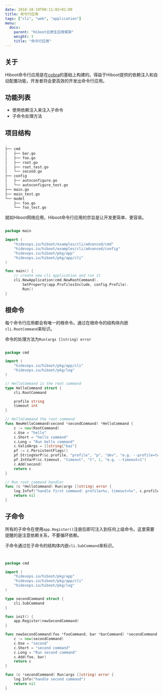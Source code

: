 ```yaml
---
date: 2018-10-10T00:11:02+01:00
title: 命令行应用
tags: ["cli", "web", "application"]
menu:
  docs:
    parent: "Hiboot云原生应用框架"
    weight: 3
    title: "命令行应用"
---
```


## 关于

Hiboot命令行应用是在[cobra](https://github.com/spf13/cobra)的基础上构建的。得益于Hiboot提供的依赖注入和自动配置功能，开发者将会更高效的开发出命令行应用。

## 功能列表

* 使用依赖注入来注入子命令
* 子命令处理方法

## 项目结构

```bash
.
├── cmd
│   ├── bar.go
│   ├── foo.go
│   ├── root.go
│   ├── root_test.go
│   └── second.go
├── config
│   ├── autoconfigure.go
│   └── autoconfigure_test.go
├── main.go
├── main_test.go
└── model
    ├── foo.go
    └── foo_test.go

```

就如Hiboot网络应用，Hiboot命令行应用的宗旨是让开发更简单、更容易。

```go

package main

import (
	"hidevops.io/hiboot/examples/cli/advanced/cmd"
	"hidevops.io/hiboot/examples/cli/advanced/config"
	"hidevops.io/hiboot/pkg/app"
	"hidevops.io/hiboot/pkg/app/cli"
)

func main() {
	// create new cli application and run it
	cli.NewApplication(cmd.NewRootCommand).
		SetProperty(app.ProfilesInclude, config.Profile).
		Run()
}

```

## 根命令

每个命令行应用都会有唯一的根命令。通过在根命令的结构体内嵌`cli.RootCommand`来标识。

命令的处理方法为`Run(args []string) error`

```go

package cmd

import (
	"hidevops.io/hiboot/pkg/app/cli"
	"hidevops.io/hiboot/pkg/log"
)

// HelloCommand is the root command
type HelloCommand struct {
	cli.RootCommand

	profile string
	timeout int
}

// HelloCommand the root command
func NewHelloCommand(second *secondCommand) *HelloCommand {
	c := new(RootCommand)
	c.Use = "hello"
	c.Short = "hello command"
	c.Long = "Run hello command"
	c.ValidArgs = []string{"baz"}
	pf := c.PersistentFlags()
	pf.StringVarP(&c.profile, "profile", "p", "dev", "e.g. --profile=test")
	pf.IntVarP(&c.timeout, "timeout", "t", 1, "e.g. --timeout=1")
	c.Add(second)
	return c
}

// Run root command handler
func (c *HelloCommand) Run(args []string) error {
	log.Infof("handle first command: profile=%v, timeout=%v", c.profile, c.timeout)
	return nil
}

```

## 子命令

所有的子命令在使用`app.Register()`注册后即可注入到任何上级命令。这里需要提醒的是注意依赖关系，不要循环依赖。

子命令通过在子命令的结构体内嵌`cli.SubCommand`来标识。

```go


package cmd

import (
	"hidevops.io/hiboot/pkg/app"
	"hidevops.io/hiboot/pkg/app/cli"
	"hidevops.io/hiboot/pkg/log"
)

type secondCommand struct {
	cli.SubCommand
}

func init() {
	app.Register(newSecondCommand)
}

func newSecondCommand(foo *fooCommand, bar *barCommand) *secondCommand {
	c := new(secondCommand)
	c.Use = "second"
	c.Short = "second command"
	c.Long = "Run second command"
	c.Add(foo, bar)
	return c
}

func (c *secondCommand) Run(args []string) error {
	log.Info("handle second command")
	return nil
}


```
